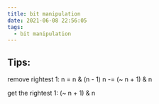 ```yaml
---
title: bit manipulation
date: 2021-06-08 22:56:05
tags:
  - bit manipulation
---
```


## Tips:

remove rightest 1:
    n = n & (n - 1)
    n -= (~ n + 1) & n

get the rightest 1:
    (~ n + 1) & n


